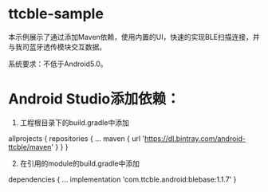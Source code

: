 # ttcble-sample

本示例展示了通过添加Maven依赖，使用内置的UI，快速的实现BLE扫描连接，并与我司蓝牙透传模块交互数据。

系统要求：不低于Android5.0。

Android Studio添加依赖：
===

1. 工程根目录下的build.gradle中添加

allprojects {
    repositories {
        ...
        maven { url 'https://dl.bintray.com/android-ttcble/maven' }
    }
}

2. 在引用的module的build.gradle中添加

dependencies {
    ...
    implementation 'com.ttcble.android:blebase:1.1.7'
}
